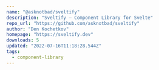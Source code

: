 ```yaml
---
name: "@asknotbad/sveltify"
description: "Sveltify — Component Library for Svelte"
repo_url: "https://github.com/asknotbad/sveltify"
author: "Den Kochetkov"
homepage: "https://sveltify.dev"
downloads: 5
updated: "2022-07-16T11:18:28.544Z"
tags: 
  - component-library
---
```

